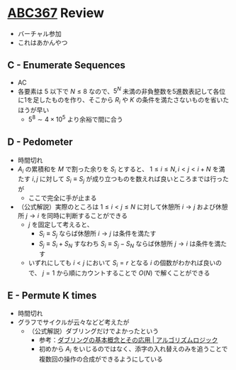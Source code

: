 # [ABC367](https://atcoder.jp/contests/abc367) Review
- バーチャル参加
- これはあかんやつ

## C - Enumerate Sequences
- AC
- 各要素は $5$ 以下で $N \leq 8$ なので、$5^N$ 未満の非負整数を5進数表記して各位に1を足したものを作り、そこから $R_i$ や $K$ の条件を満たさないものを省いたほうが早い
  - $5^8 \sim 4 \times 10^5$ より余裕で間に合う

## D - Pedometer
- 時間切れ
- $A_i$ の累積和を $M$ で割った余りを $S_i$ とすると、 $1 \leq i \leq N, i < j < i + N$ を満たす $i, j$ に対して $S_i \equiv S_j$ が成り立つものを数えれば良いところまでは行ったが
  - ここで完全に手が止まる
- （公式解説）実際のところは $1 \leq i < j \leq N$ に対して休憩所 $i \to j$ および休憩所 $j \to i$ を同時に判断することができる
  - $j$ を固定して考えると、
    - $S_i \equiv S_j$ ならば休憩所 $i \to j$ は条件を満たす
    - $S_j \equiv S_i + S_N$ すなわち $S_i \equiv S_j - S_N$ ならば休憩所 $j \to i$ は条件を満たす
  - いずれにしても $i < j$ において $S_i = r$ となる $i$ の個数がわかれば良いので、 $j = 1$ から順にカウントすることで $O(N)$ で解くことができる

## E - Permute K times
- 時間切れ
- グラフでサイクルが云々などど考えたが
  - （公式解説）ダブリングだけでよかったという
    - 参考：[ダブリングの基本概念とその応用 | アルゴリズムロジック](https://algo-logic.info/doubling/)
    - 初めから $A_i$ をいじるのではなく、添字の入れ替えのみを追うことで複数回の操作の合成ができるようにしている
